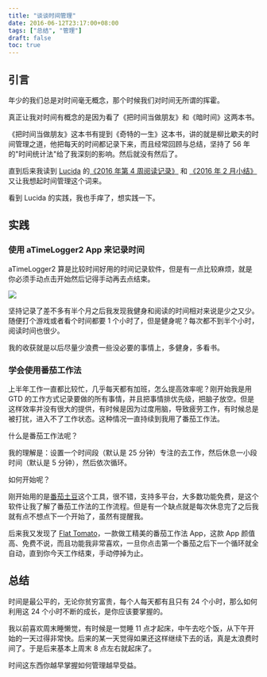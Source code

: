 ```yaml
---
title: "谈谈时间管理"
date: 2016-06-12T23:17:00+08:00
tags: ["总结", "管理"] 
draft: false
toc: true
---
```


## 引言

年少的我们总是对时间毫无概念，那个时候我们对时间无所谓的挥霍。

真正让我对时间有概念的是因为看了《把时间当做朋友》和《暗时间》这两本书。

《把时间当做朋友》这本书有提到《奇特的一生》这本书，讲的就是柳比歇夫的时间管理之道，他把每天的时间都记录下来，而且经常回顾与总结，坚持了 56 年的"时间统计法"给了我深刻的影响。然后就没有然后了。

直到后来我读到 [Lucida](http://lucida.me/) 的[《2016 年第 4 周阅读记录》](http://lucida.me/blog/2016-week-4-reading-notes/) 和 [《2016 年 2 月小结》](http://lucida.me/blog/2016-feb-summary/) 又让我想起时间管理这个词来。

看到 Lucida 的实践，我也手痒了，想实践一下。

<!--more-->

## 实践

### 使用 aTimeLogger2 App 来记录时间

aTimeLogger2 算是比较时间好用的时间记录软件，但是有一点比较麻烦，就是你必须手动点击开始然后记得手动再去点结束。

![](https://blog-1251237404.cos.ap-guangzhou.myqcloud.com/20190424161129.png)

坚持记录了差不多有半个月之后我发现我健身和阅读的时间相对来说是少之又少。
随便打个游戏或者看个时间都要 1 个小时了，但是健身呢？每次都不到半个小时，阅读时间也很少。

我的收获就是以后尽量少浪费一些没必要的事情上，多健身，多看书。


### 学会使用番茄工作法

上半年工作一直都比较忙，几乎每天都有加班，怎么提高效率呢？刚开始我是用 GTD 的工作方式记录要做的所有事情，并且把事情排优先级，把脑子放空。但是这样效率并没有很大的提供，有时候是因为过度用脑，导致疲劳工作，有时候总是被打扰，进入不了工作状态。这种情况一直持续到我用了番茄工作法。


什么是番茄工作法呢？

我的理解是：设置一个时间段（默认是 25 分钟）专注的去工作，然后休息一小段时间（默认是 5 分钟），然后依次循环。

如何开始呢？

刚开始用的是[番茄土豆](https://pomotodo.com/)这个工具，很不错，支持多平台，大多数功能免费，是这个软件让我了解了番茄工作法的工作流程。但是有一个缺点就是每次休息完了之后我就有点不想点下一个开始了，虽然有提醒我。

后来我又发现了 [Flat Tomato](https://itunes.apple.com/cn/app/flat-tomato-time-management/id719462746?mt=8&uo=4&ct=other&at=1010lmKs)，一款做工精美的番茄工作法 App，这款 App 颜值高、免费不说，而且功能我非常喜欢，一旦你点击第一个番茄之后下一个循环就全自动，直到你今天工作结束，手动停掉为止。

## 总结

时间是最公平的，无论你贫穷富贵，每个人每天都有且只有 24 个小时，那么如何利用这 24 个小时不断的成长，是你应该要掌握的。

我以前喜欢周末睡懒觉，有时候是一觉睡 11 点才起床，中午去吃个饭，从下午开始的一天过得非常快。后来的某一天觉得如果还这样继续下去的话，真是太浪费时间了。于是后来基本上周末 8 点左右就起床了。

时间这东西你越早掌握如何管理越早受益。